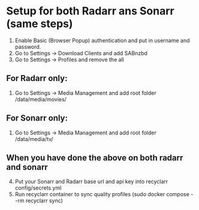 # Setup for both Radarr ans Sonarr (same steps)

1. Enable Basic (Browser Popup) authentication and put in username and password.
2. Go to Settings -> Download Clients and add SABnzbd
3. Go to Settings -> Profiles and remove the all


## For Radarr only:
1. Go to Settings -> Media Management and add root folder /data/media/movies/

## For Sonarr only:
1. Go to Settings -> Media Management and add root folder /data/media/tv/

## When you have done the above on both radarr and sonarr
4. Put your Sonarr and Radarr base url and api key into recyclarr config/secrets.yml
4. Run recyclarr container to sync quality profiles (sudo docker compose --rm recyclarr sync)
